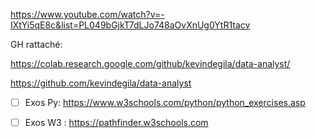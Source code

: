 https://www.youtube.com/watch?v=-IXtYi5qE8c&list=PL049bGjkT7dLJo748aOvXnUg0YtR1tacv


GH rattaché:

https://colab.research.google.com/github/kevindegila/data-analyst/

https://github.com/kevindegila/data-analyst

* [ ] Exos Py: https://www.w3schools.com/python/python_exercises.asp

* [ ] Exos W3 : https://pathfinder.w3schools.com
